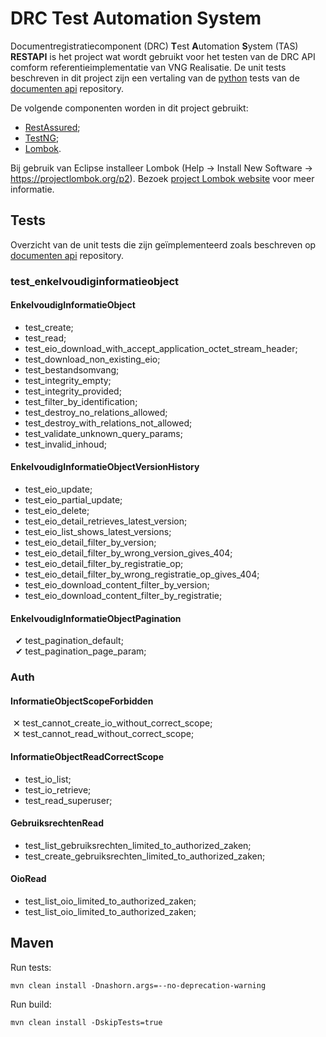 # DRC Test Automation System

Documentregistratiecomponent (DRC) **T**est **A**utomation **S**ystem (TAS) **RESTAPI** is het project wat wordt gebruikt voor het testen van de DRC API comform referentieimplementatie van VNG Realisatie. De unit tests beschreven in dit project zijn een vertaling van de [python](https://www.python.org) tests van de [documenten api](https://github.com/VNG-Realisatie/documenten-api/tree/stable/1.0.x/src/drc/api/tests) repository.

De volgende componenten worden in dit project gebruikt:

* [RestAssured](https://rest-assured.io); 
* [TestNG](https://testng.org);
* [Lombok](https://projectlombok.org).

Bij gebruik van Eclipse installeer Lombok (Help -> Install New Software -> https://projectlombok.org/p2). Bezoek [project Lombok website](https://projectlombok.org/setup/eclipse) voor meer informatie.

## Tests

Overzicht van de unit tests die zijn geïmplementeerd zoals beschreven op [documenten api](https://github.com/VNG-Realisatie/documenten-api/tree/stable/1.0.x/src/drc/api/tests) repository.

### test_enkelvoudiginformatieobject

#### EnkelvoudigInformatieObject

* test_create;
* test_read;
* test_eio_download_with_accept_application_octet_stream_header;
* test_download_non_existing_eio;
* test_bestandsomvang;
* test_integrity_empty;
* test_integrity_provided;
* test_filter_by_identification;
* test_destroy_no_relations_allowed;
* test_destroy_with_relations_not_allowed;
* test_validate_unknown_query_params;
* test_invalid_inhoud;

#### EnkelvoudigInformatieObjectVersionHistory

* test_eio_update;
* test_eio_partial_update;
* test_eio_delete;
* test_eio_detail_retrieves_latest_version;
* test_eio_list_shows_latest_versions;
* test_eio_detail_filter_by_version;
* test_eio_detail_filter_by_wrong_version_gives_404;
* test_eio_detail_filter_by_registratie_op;
* test_eio_detail_filter_by_wrong_registratie_op_gives_404;
* test_eio_download_content_filter_by_version;
* test_eio_download_content_filter_by_registratie;

#### EnkelvoudigInformatieObjectPagination

&nbsp;&nbsp;&#10004; test_pagination_default; \
&nbsp;&nbsp;&#10004; test_pagination_page_param;

### Auth

#### InformatieObjectScopeForbidden

&nbsp;&#10005; test_cannot_create_io_without_correct_scope; \
&nbsp;&#10005; test_cannot_read_without_correct_scope;

#### InformatieObjectReadCorrectScope

* test_io_list;
* test_io_retrieve;
* test_read_superuser;

#### GebruiksrechtenRead

* test_list_gebruiksrechten_limited_to_authorized_zaken;
* test_create_gebruiksrechten_limited_to_authorized_zaken;

#### OioRead

* test_list_oio_limited_to_authorized_zaken;
* test_list_oio_limited_to_authorized_zaken;

## Maven

Run tests:

```
mvn clean install -Dnashorn.args=--no-deprecation-warning
```

Run build:

```
mvn clean install -DskipTests=true
```